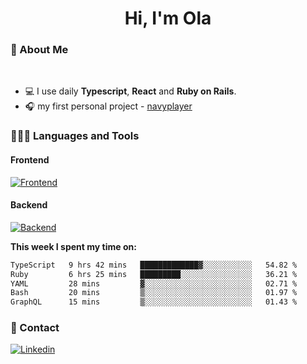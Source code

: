 <h1 align="center">Hi, I'm Ola</h1>

### 💅 About Me

<br/>

- 💻 I use daily **Typescript**, **React** and **Ruby on Rails**.
- 🎧 my first personal project - [navyplayer](https://navyplayer.netlify.app/)

### 👩🏻‍💻 Languages and Tools

#### Frontend

[![Frontend](https://skillicons.dev/icons?i=react,nextjs,ts,js,html,css,scss,tailwind)](https://skillicons.dev)

#### Backend
[![Backend](https://skillicons.dev/icons?i=nodejs,express,nestjs,rails,graphql)](https://skillicons.dev)

**This week I spent my time on:**

<!--START_SECTION:waka-->

```txt
TypeScript   9 hrs 42 mins   █████████████▓░░░░░░░░░░░   54.82 %
Ruby         6 hrs 25 mins   █████████░░░░░░░░░░░░░░░░   36.21 %
YAML         28 mins         ▓░░░░░░░░░░░░░░░░░░░░░░░░   02.71 %
Bash         20 mins         ▒░░░░░░░░░░░░░░░░░░░░░░░░   01.97 %
GraphQL      15 mins         ▒░░░░░░░░░░░░░░░░░░░░░░░░   01.43 %
```

<!--END_SECTION:waka-->

### 📨 Contact
  
[![Linkedin](https://skillicons.dev/icons?i=linkedin)](https://linkedin.com/in/aleksandra-kamińska)
